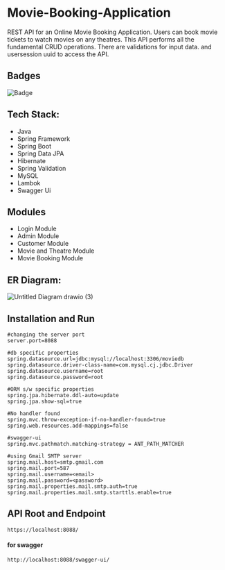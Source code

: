 # Movie-Booking-Application

REST API for an Online Movie Booking Application. Users can book movie tickets to watch movies on any theatres. This API performs all the fundamental CRUD operations. There are validations for input data. and usersession uuid to access the API.

## Badges

![Badge](https://visitor-counter-badge.vercel.app/api/Soumya048/Movie-Booking-Application/)

## Tech Stack:
- Java
- Spring Framework
- Spring Boot
- Spring Data JPA
- Hibernate
- Spring Validation
- MySQL
- Lambok
- Swagger Ui

## Modules
- Login Module
- Admin Module
- Customer Module
- Movie and Theatre Module
- Movie Booking Module

## ER Diagram:

![Untitled Diagram drawio (3)](https://user-images.githubusercontent.com/91946820/202412928-3a08a350-86e8-400b-b0da-4d2f8a83dbc6.png)


## Installation and Run

```
#changing the server port
server.port=8088

#db specific properties
spring.datasource.url=jdbc:mysql://localhost:3306/moviedb
spring.datasource.driver-class-name=com.mysql.cj.jdbc.Driver
spring.datasource.username=root
spring.datasource.password=root

#ORM s/w specific properties
spring.jpa.hibernate.ddl-auto=update
spring.jpa.show-sql=true

#No handler found
spring.mvc.throw-exception-if-no-handler-found=true
spring.web.resources.add-mappings=false

#swagger-ui
spring.mvc.pathmatch.matching-strategy = ANT_PATH_MATCHER

#using Gmail SMTP server
spring.mail.host=smtp.gmail.com
spring.mail.port=587
spring.mail.username=<email>
spring.mail.password=<password>
spring.mail.properties.mail.smtp.auth=true
spring.mail.properties.mail.smtp.starttls.enable=true
```

## API Root and Endpoint

```
https://localhost:8088/
```

#### for swagger
```
http://localhost:8088/swagger-ui/
```
